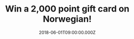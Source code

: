 ---
campaign-uuid: "c-897948fb-2774-44d5-95eb-3ba39e497591"
type: "Preview"
category: "Travel"
date: "2018-06-01T09:00:00.000Z"
end-date: "2018-07-01T23:59:00.000Z"
disable-form: false
is_promoted: false
has_entry_page: true
title: "Win a 2,000 point gift card on Norwegian!"
competition-description: "<p>Summer is just around the corner… so get ready and pick\
  \ up your bags because NME AAA want to get YOU a holiday organised! We’re giving\
  \ away a 2,000 point gift card on Norwegian to one lucky NME AAA member to win!</p>\n\
  <p>Travel anytime and anywhere with Norwegian! Enter below to know more!</p>\n"
hero-header: "Win a 2,000 point gift card on Norwegian!"
terms-confirmation: "N/A"
banner-img: "https://assets.expresslyapp.com/asset-eb81fdec-e26c-4c3b-ae3d-689bdd74e49b.jpg"
logo-left-href: "https://www.norwegian.com/uk/invisible-pages/norwegiancom/"
logo-left-image: "https://assets.expresslyapp.com/be4f75e2-469f-4e72-973d-638438340c1e-thumb.png"
logo-left-title: "Norwegian"
bg-image-hero: "https://assets.expresslyapp.com/asset-05b05615-ab78-4a8b-8830-186417dae3f9.jpg"
bg-image-first: "https://assets.expresslyapp.com/asset-ba9213af-5dc2-40db-a71a-1ab4c8ec300f.jpg"
bg-image-second: "https://assets.expresslyapp.com/asset-a4eabc5c-822f-46ae-ae00-1dc1b8f9861f.jpg"
section1-content: "<p>Who doesn’t love a free trip? We do! That’s why we’re giving\
  \ away a 2,000 point gift card on Norwegian!</p>\n<p>Gift cards can be spent on\
  \ loads of Norwegian’s services like seat reservations, checked baggage, and pre-ordered\
  \ meals on board. But we know that the one you like the most is spending your gift\
  \ card on flights to any of Norwegian’s destinations!</p>\n"
section2-content: "<p>Norwegian gift cards are the best presents, and this one could\
  \ be yours! Treat yourself or your loved ones to a nice trip anywhere they like\
  \ by the chance of winning a 2,000 point gift card on Norwegian!</p>\n<p>Think no\
  \ more, enter below and you could be flying anywhere next summer thanks to NME AAA!</p>\n"
entry-title: "Win a 2,000 point gift card on Norwegian!"
entry-content: "<p>Enter the draw to win a 2,000 point gift card on Norwegian and\
  \ you could be travelling to your dream destination next summer by completing the\
  \ form below before 23.59pm on 01/07/2018.</p>\n"
has-winner: false
prize-description: "A 2,000 point gift card on Norwegian."
country-restrictions:
- "GB"
---
